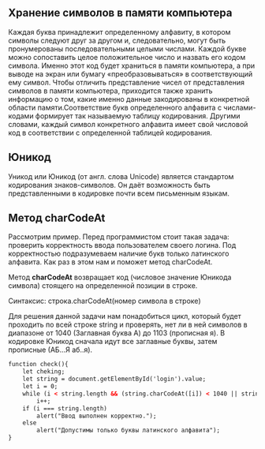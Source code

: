 ## Хранение символов в памяти компьютера

Каждая буква принадлежит определенному алфавиту, в котором символы следуют друг за другом и, следовательно, могут быть пронумерованы последовательными целыми числами. 
Каждой букве можно сопоставить целое положительное число и назвать его кодом символа. Именно этот код будет храниться в памяти компьютера, а при выводе на экран или 
бумагу «преобразовываться» в соответствующий ему символ. Чтобы отличить представление чисел от представления символов в памяти компьютера, приходится также хранить 
информацию о том, какие именно данные закодированы в конкретной области памяти.Соответствие букв определенного алфавита с числами-кодами формирует так называемую 
таблицу кодирования. Другими словами, каждый символ конкретного алфавита имеет свой числовой код в соответствии с определенной таблицей кодирования.

## Юникод

Уникод или Юникод (от англ. слова Unicode) является стандартом кодирования знаков-символов. Он даёт возможность быть представленными в кодировке почти всем письменным языкам.

## Метод charCodeAt

Рассмотрим пример. Перед программистом стоит такая задача: проверить корректность ввода пользователем своего логина. Под корректностью подразумеваем наличие букв только
латинского алфавита. Как раз в этом нам и поможет метод charCodeAt.

Метод **charCodeAt** возвращает код (числовое значение Юникода символа) стоящего на определенной позиции в строке.

Синтаксис: строка.charCodeAt(номер символа в строке)

Для решения данной задачи нам понадобиться цикл, который будет проходить по всей строке string и проверять, нет ли в ней символов в диапазоне от 1040 (Заглавная буква А) до
1103 (прописная я). В кодировке Юникод сначала идут все заглавные буквы, затем прописные (АБ...Я аб..я). 

```html
function check(){
    let cheking;
    let string = document.getElementById('login').value;
    let i = 0;
    while (i < string.length && (string.charCodeAt([i]) < 1040 || string.charCodeAt([i]) > 1103))
        i++;
    if (i === string.length)
        alert("Ввод выполнен корректно.");
    else 
        alert("Допустимы только буквы латинского алфавита");
}
```
